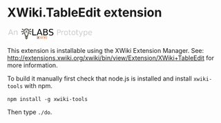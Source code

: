 # XWiki.TableEdit extension

[![XWiki labs logo](https://raw.githubusercontent.com/xwiki-labs/xwiki-labs-logo/master/projects/xwikilabs/xwikilabsprototype.png "XWiki labs")](https://labs.xwiki.com/xwiki/bin/view/Main/WebHome)

This extension is installable using the XWiki Extension Manager.
See: http://extensions.xwiki.org/xwiki/bin/view/Extension/XWiki+TableEdit for more information.

To build it manually first check that node.js is installed and install `xwiki-tools` with npm.

    npm install -g xwiki-tools

Then type `./do`.
